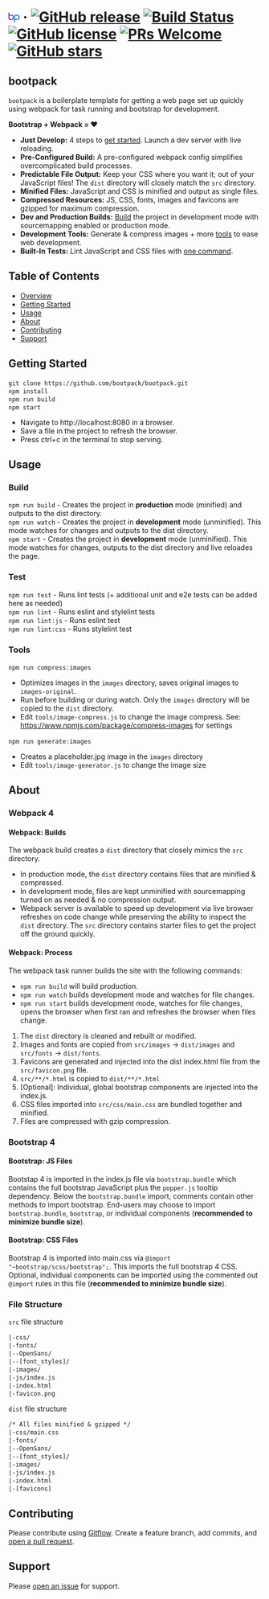 # ![bootpack](thumbnail.png) &middot; [![GitHub release](https://img.shields.io/github/release/bootpack/bootpack.svg)](https://GitHub.com/bootpack/bootpack/releases/) [![Build Status](https://travis-ci.com/bootpack/bootpack.svg?branch=master)](https://travis-ci.com/bootpack/bootpack) [![GitHub license](https://img.shields.io/github/license/bootpack/bootpack.svg)](https://github.com/bootpack/bootpack/blob/master/LICENSE) [![PRs Welcome](https://img.shields.io/badge/PRs-welcome-brightgreen.svg?style=flat-square)](https://github.com/bootpack/bootpack/blob/master/.github/CONTRIBUTING.md) [![GitHub stars](https://img.shields.io/github/stars/bootpack/bootpack.svg?style=social&label=Star&maxAge=2592000)](https://GitHub.com/bootpack/bootpack/stargazers/)

## bootpack

`bootpack` is a boilerplate template for getting a web page set up quickly using webpack for task running and bootstrap for development.

**Bootstrap + Webpack = &hearts;**
- **Just Develop:** 4 steps to [get started](#installation). Launch a dev server with live reloading.
- **Pre-Configured Build:** A pre-configured webpack config simplifies overcomplicated build processes.
- **Predictable File Output:** Keep your CSS where you want it; out of your JavaScript files! The `dist` directory will closely match the `src` directory.
- **Minified Files:** JavaScript and CSS is minified and output as single files.
- **Compressed Resources:** JS, CSS, fonts, images and favicons are gzipped for maximum compression.
- **Dev and Production Builds:** [Build](#build) the project in development mode with sourcemapping enabled or production mode.
- **Development Tools:** Generate & compress images + more [tools](#tools) to ease web development.
- **Built-In Tests:** Lint JavaScript and CSS files with [one command](#test).

## Table of Contents
- [Overview](#bootpack)
- [Getting Started](#getting-started)
- [Usage](#usage)
- [About](#about)
- [Contributing](#contributing)
- [Support](#support)

## Getting Started
```
git clone https://github.com/bootpack/bootpack.git
npm install
npm run build
npm start
```
- Navigate to http://localhost:8080 in a browser. 
- Save a file in the project to refresh the browser. 
- Press ctrl+c in the terminal to stop serving.

## Usage
### Build
`npm run build` - Creates the project in **production** mode (minified) and outputs to the dist directory.   
`npm run watch` - Creates the project in **development** mode (unminified). This mode watches for changes and outputs to the dist directory.   
`npm start` - Creates the project in **development** mode (unminified). This mode watches for changes, outputs to the dist directory and live reloades the page.

### Test
`npm run test` - Runs lint tests (+ additional unit and e2e tests can be added here as needed)   
`npm run lint` - Runs eslint and stylelint tests   
`npm run lint:js` - Runs eslint test   
`npm run lint:css` - Runs stylelint test

### Tools
`npm run compress:images` 
- Optimizes images in the `images` directory, saves original images to `images-original`.   
- Run before building or during watch. Only the `images` directory will be copied to the `dist` directory.   
- Edit `tools/image-compress.js` to change the image compress. See: https://www.npmjs.com/package/compress-images for settings

`npm run generate:images` 
- Creates a placeholder.jpg image in the `images` directory   
- Edit `tools/image-generator.js` to change the image size

## About

### Webpack 4
#### Webpack: Builds
The webpack build creates a `dist` directory that closely mimics the `src` directory. 
- In production mode, the `dist` directory contains files that are minified & compressed. 
- In development mode, files are kept unminified with sourcemapping turned on as needed & no compression output. 
- Webpack server is available to speed up development via live browser refreshes on code change while preserving the ability to inspect the `dist` directory. The `src` directory contains starter files to get the project off the ground quickly.

#### Webpack: Process
The webpack task runner builds the site with the following commands:
- `npm run build` will build production. 
- `npm run watch` builds development mode and watches for file changes. 
- `npm run start` builds development mode, watches for file changes, opens the browser when first ran and refreshes the browser when files change.
1. The `dist` directory is cleaned and rebuilt or modified.
2. Images and fonts are copied from `src/images` -> `dist/images` and `src/fonts` -> `dist/fonts`.
3. Favicons are generated and injected into the dist index.html file from the `src/favicon.png` file. 
4. `src/**/*.html` is copied to `dist/**/*.html`
5. [Optional]: Individual, global bootstrap components are injected into the index.js.
6. CSS files imported into `src/css/main.css` are bundled together and minified.
8. Files are compressed with gzip compression.

### Bootstrap 4
#### Bootstrap: JS Files
Bootstap 4 is imported in the index.js file via `bootstrap.bundle` which contains the full bootstrap JavaScript plus the `popper.js` tooltip dependency. Below the `bootstrap.bundle` import, comments contain other methods to import bootstrap. End-users may choose to import `bootstrap.bundle`, `bootstrap`, or individual components (**recommended to minimize bundle size**).

#### Bootstrap: CSS Files
Bootstrap 4 is imported into main.css via `@import "~bootstrap/scss/bootstrap";`. This imports the full bootstrap 4 CSS. Optional, individual components can be imported using the commented out `@import` rules in this file (**recommended to minimize bundle size**).

### File Structure
`src` file structure
```
|-css/
|-fonts/
|--OpenSans/
|--[font_styles]/
|-images/
|-js/index.js
|-index.html
|-favicon.png
```

`dist` file structure
```
/* All files minified & gzipped */
|-css/main.css
|-fonts/
|--OpenSans/
|--[font_styles]/
|-images/
|-js/index.js
|-index.html
|-[favicons]
```

## Contributing

Please contribute using [Gitflow](https://www.atlassian.com/git/tutorials/comparing-workflows/gitflow-workflow). Create a feature branch, add commits, and [open a pull request](https://github.com/bootpack/bootpack/compare/).


## Support
Please [open an issue](https://github.com/bootpack/bootpack/issues/new) for support.
